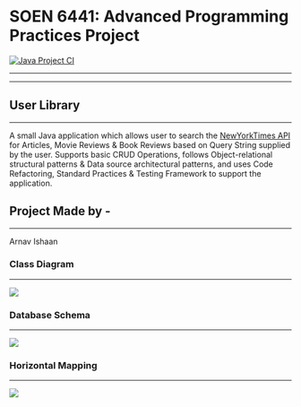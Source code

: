 # SOEN 6441:  Advanced Programming Practices Project
[![Java Project CI](https://github.com/knightwayne/userLibrary/actions/workflows/main.yml/badge.svg)](https://github.com/knightwayne/userLibrary/actions/workflows/main.yml)
***
---
## User Library
***
A small Java application which allows user to search the [NewYorkTimes API](https://developer.nytimes.com/apis) for Articles, Movie Reviews & Book Reviews based on Query String supplied by the user. 
Supports basic CRUD Operations, follows Object-relational structural patterns & Data source architectural patterns, and uses Code Refactoring, Standard Practices & Testing Framework to support the application.

## Project Made by - 
***
Arnav Ishaan 
<!-- (40216397) -->

<!-- Reva Balasundaram (40227644) -->

<!-- ## Video Presentation Link
***
[Video Presentation Link](https://drive.google.com/file/d/1I9ZMxCBqukmEqt9_vFB1tJ4nyhrtH8Ql/view?usp=share_link)
## Report
***
Project Report on the following Google Drive Link
[Report Link](https://drive.google.com/file/d/11dd7SN27FuwPCabQGwHRRfKPSzEmY3vS/view?usp=share_link) -->

### Class Diagram
***
![](https://drive.google.com/uc?id=1gk8Tn_svO4gKS28nEs-EqrliyEWn7VX6)

### Database Schema
***
![](https://drive.google.com/uc?id=1GNnBjOAq7X6nTJ1Wzk-_3ksIBbjAr399)

### Horizontal Mapping
***
![](https://drive.google.com/uc?id=1LQMtxAAVhoGry1DvgWvDxViBVJy0Sg42)
